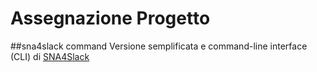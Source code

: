 # Assegnazione Progetto

##sna4slack command
Versione semplificata e command-line interface (CLI) di [SNA4Slack](http://score-contest.org/2018/projects/sna4slack.php)


